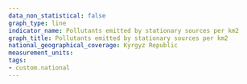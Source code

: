 ```yaml
---
data_non_statistical: false
graph_type: line
indicator_name: Pollutants emitted by stationary sources per km2
graph_title: Pollutants emitted by stationary sources per km2
national_geographical_coverage: Kyrgyz Republic
measurement_units: 
tags:
- custom.national
---
```

